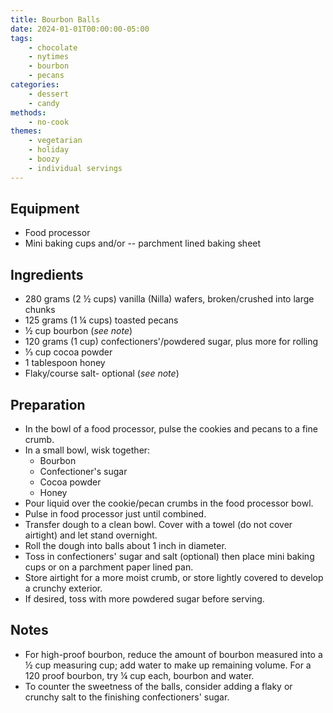 ```yaml
---
title: Bourbon Balls
date: 2024-01-01T00:00:00-05:00
tags:
    - chocolate
    - nytimes
    - bourbon
    - pecans
categories: 
    - dessert
    - candy
methods:
    - no-cook
themes:
    - vegetarian
    - holiday
    - boozy
    - individual servings
---
```


## Equipment
- Food processor
- Mini baking cups and/or -- parchment lined baking sheet

## Ingredients
- 280 grams (2 ½ cups) vanilla (Nilla) wafers, broken/crushed into large chunks
- 125 grams (1 ¼ cups) toasted pecans
- ½ cup bourbon (*see note*)
- 120 grams (1 cup) confectioners'/powdered sugar, plus more for rolling
- ⅓ cup cocoa powder
- 1 tablespoon honey
- Flaky/course salt- optional (*see note*)


## Preparation
- In the bowl of a food processor, pulse the cookies and pecans to a fine crumb.
- In a small bowl, wisk together:
  - Bourbon
  - Confectioner's sugar
  - Cocoa powder
  - Honey
- Pour liquid over the cookie/pecan crumbs in the food processor bowl.
- Pulse in food processor just until combined.
- Transfer dough to a clean bowl. Cover with a towel (do not cover airtight) and let stand overnight.
- Roll the dough into balls about 1 inch in diameter. 
- Toss in confectioners' sugar and salt (optional) then place mini baking cups or on a parchment paper lined pan.
- Store airtight for a more moist crumb, or store lightly covered to develop a crunchy exterior.
- If desired, toss with more powdered sugar before serving.

## Notes
- For high-proof bourbon, reduce the amount of bourbon measured into a ½ cup measuring cup; add water to make up remaining volume. For a 120 proof bourbon, try ¼ cup each, bourbon and water.
- To counter the sweetness of the balls, consider adding a flaky or crunchy salt to the finishing confectioners' sugar.
